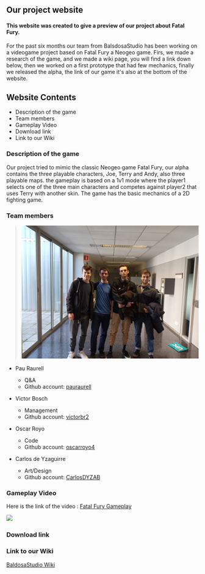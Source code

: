 ## Our project website

#### This website was created to give a preview of our project about Fatal Fury.

For the past six months our team from BalsdosaStudio has been working on a videogame project based on Fatal Fury a Neogeo game. Firs, we made a research of the game, and we made a wiki page, you will find a link down below, then we worked on a first prototype that had few mechanics, finally we released the alpha, the link of our game it's also at the bottom of the website.

## Website Contents

- Description of the game
- Team members
- Gameplay Video
- Download link
- Link to our Wiki

### Description of the game

Our project tried to mimic the classic Neogeo game Fatal Fury, our alpha contains the three playable characters, Joe, Terry and Andy, also three playable maps. the gameplay is based on a 1v1 mode where the player1 selects one of the three main characters and competes against player2 that uses Terry with another skin. 
The game has the basic mechanics of a 2D fighting game.

### Team members


> ![](https://raw.githubusercontent.com/oscarroyo4/Proyecto_1_BaldosaStudios/picts-wiki/IMG20190315120333.jpg)
* Pau Raurell
  * Q&A
  * Github account: [pauraurell](https://github.com/pauraurell)

* Victor Bosch
  * Management
  * Github account: [victorbr2](https://github.com/victorbr2/)

* Oscar Royo
  * Code
  * Github account: [oscarroyo4](https://github.com/oscarroyo4)

* Carlos de Yzaguirre
  * Art/Design
  * Github account: [CarlosDYZAB](https://github.com/CarlosDYZAB/)
  
### Gameplay Video


Here is the link of the video : [Fatal Fury Gameplay](https://www.youtube.com/watch?v=1nzazt-GIqE) <br/>


[![](https://img.youtube.com/vi/1nzazt-GIqE/0.jpg)](https://www.youtube.com/watch?v=1nzazt-GIqE)


### Download link

### Link to our Wiki

[BaldosaStudio Wiki](https://github.com/oscarroyo4/Proyecto_1_BaldosaStudios/wiki)

